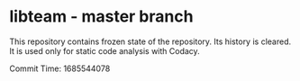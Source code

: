 # libteam - master branch

This repository contains frozen state of the repository.
Its history is cleared. It is used only for static code
analysis with Codacy.

Commit Time: 1685544078